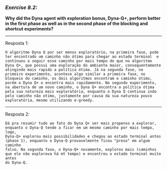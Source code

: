 ### *Exercise 8.2:*

**Why did the Dyna agent with exploration bonus, Dyna-Q+, perform better in the first phase as well as in the second phase of the blocking and shortcut experiments?**

---
Resposta 1:

```
O algoritmo Dyna Q por ser menos exploratório, na primeira fase, pode ter encontrado um caminho não ótimo para chegar ao estado terminal  e continuou a seguir esse caminho por mais tempo do que no algoritmo Dyna Q+, que possui uma exploração do ambiente maior, consequentemente atingindo mais rapido a política ótima. Já na segunda fase, no primeiro experimento, acontece algo similar a primeira fase, no bloqueio do caminho, os dois algoritmos encontram o caminho ótimo, porém o Dyna Q+ o encontra mais rapidamente. No segundo experimento, na abertura de um novo caminho, o Dyna Q+ encontra a política ótima pela sua natureza mais exploratória, enquanto o Dyna Q continua indo pelo caminho não otimo, justamente por causa da sua natureza pouco exploratória, mesmo utilizando e-greedy. 
```
---
Resposta 2:

```
Dá pra resumir tudo ao fato do Dyna Q+ ser mais propenso a explorar, enquanto o Dyna-Q tende a ficar em um mesmo caminho por mais tempo, logo,
Dyna-Q+ explorou mais possibilidades e chegou ao estado terminal antes (phase 1), enquanto o Dyna-Q provavelmente ficou "preso" em algum caminho
falso. Na segunda fase, o Dyna-Q+ novamente, explorou mais (caminhos que ele não explorava há mt tempo) e encontrou o estado terminal muito antes
do Dyna-Q. 
```
